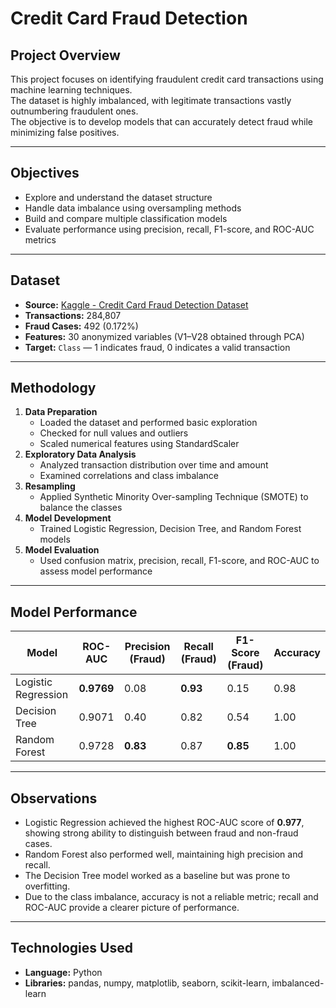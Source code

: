 # Credit Card Fraud Detection
## Project Overview
This project focuses on identifying fraudulent credit card transactions using machine learning techniques.  
The dataset is highly imbalanced, with legitimate transactions vastly outnumbering fraudulent ones.  
The objective is to develop models that can accurately detect fraud while minimizing false positives.

---

## Objectives
- Explore and understand the dataset structure  
- Handle data imbalance using oversampling methods  
- Build and compare multiple classification models  
- Evaluate performance using precision, recall, F1-score, and ROC-AUC metrics  

---

## Dataset
- **Source:** [Kaggle - Credit Card Fraud Detection Dataset](https://www.kaggle.com/mlg-ulb/creditcardfraud)
- **Transactions:** 284,807  
- **Fraud Cases:** 492 (0.172%)  
- **Features:** 30 anonymized variables (V1–V28 obtained through PCA)  
- **Target:** `Class` — 1 indicates fraud, 0 indicates a valid transaction  

---

## Methodology
1. **Data Preparation**
   - Loaded the dataset and performed basic exploration  
   - Checked for null values and outliers  
   - Scaled numerical features using StandardScaler  
2. **Exploratory Data Analysis**
   - Analyzed transaction distribution over time and amount  
   - Examined correlations and class imbalance  
3. **Resampling**
   - Applied Synthetic Minority Over-sampling Technique (SMOTE) to balance the classes  
4. **Model Development**
   - Trained Logistic Regression, Decision Tree, and Random Forest models  
5. **Model Evaluation**
   - Used confusion matrix, precision, recall, F1-score, and ROC-AUC to assess model performance  

---

## Model Performance

| Model | ROC-AUC | Precision (Fraud) | Recall (Fraud) | F1-Score (Fraud) | Accuracy |
|--------|----------|-------------------|----------------|------------------|-----------|
| Logistic Regression | **0.9769** | 0.08 | **0.93** | 0.15 | 0.98 |
| Decision Tree | 0.9071 | 0.40 | 0.82 | 0.54 | 1.00 |
| Random Forest | 0.9728 | **0.83** | 0.87 | **0.85** | 1.00 |

---

## Observations
- Logistic Regression achieved the highest ROC-AUC score of **0.977**, showing strong ability to distinguish between fraud and non-fraud cases.  
- Random Forest also performed well, maintaining high precision and recall.  
- The Decision Tree model worked as a baseline but was prone to overfitting.  
- Due to the class imbalance, accuracy is not a reliable metric; recall and ROC-AUC provide a clearer picture of performance.  

---

## Technologies Used
- **Language:** Python  
- **Libraries:** pandas, numpy, matplotlib, seaborn, scikit-learn, imbalanced-learn  
